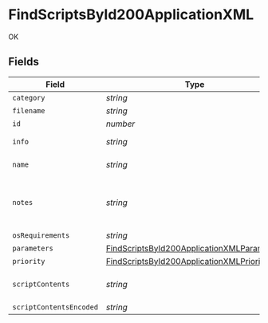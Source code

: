 # FindScriptsById200ApplicationXML

OK


## Fields

| Field                                                                                                               | Type                                                                                                                | Required                                                                                                            | Description                                                                                                         | Example                                                                                                             |
| ------------------------------------------------------------------------------------------------------------------- | ------------------------------------------------------------------------------------------------------------------- | ------------------------------------------------------------------------------------------------------------------- | ------------------------------------------------------------------------------------------------------------------- | ------------------------------------------------------------------------------------------------------------------- |
| `category`                                                                                                          | *string*                                                                                                            | :heavy_minus_sign:                                                                                                  | N/A                                                                                                                 | None                                                                                                                |
| `filename`                                                                                                          | *string*                                                                                                            | :heavy_minus_sign:                                                                                                  | N/A                                                                                                                 |                                                                                                                     |
| `id`                                                                                                                | *number*                                                                                                            | :heavy_minus_sign:                                                                                                  | N/A                                                                                                                 | 1                                                                                                                   |
| `info`                                                                                                              | *string*                                                                                                            | :heavy_minus_sign:                                                                                                  | N/A                                                                                                                 | Script information                                                                                                  |
| `name`                                                                                                              | *string*                                                                                                            | :heavy_check_mark:                                                                                                  | Name of the script                                                                                                  | Decrypt Drive                                                                                                       |
| `notes`                                                                                                             | *string*                                                                                                            | :heavy_minus_sign:                                                                                                  | N/A                                                                                                                 | Script to decrypt FV2 encrypted drives                                                                              |
| `osRequirements`                                                                                                    | *string*                                                                                                            | :heavy_minus_sign:                                                                                                  | N/A                                                                                                                 |                                                                                                                     |
| `parameters`                                                                                                        | [FindScriptsById200ApplicationXMLParameters](../../models/operations/findscriptsbyid200applicationxmlparameters.md) | :heavy_minus_sign:                                                                                                  | N/A                                                                                                                 |                                                                                                                     |
| `priority`                                                                                                          | [FindScriptsById200ApplicationXMLPriority](../../models/operations/findscriptsbyid200applicationxmlpriority.md)     | :heavy_minus_sign:                                                                                                  | N/A                                                                                                                 |                                                                                                                     |
| `scriptContents`                                                                                                    | *string*                                                                                                            | :heavy_minus_sign:                                                                                                  | N/A                                                                                                                 | echo "Sample script"                                                                                                |
| `scriptContentsEncoded`                                                                                             | *string*                                                                                                            | :heavy_minus_sign:                                                                                                  | N/A                                                                                                                 |                                                                                                                     |